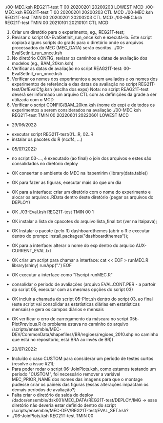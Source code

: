 ./00-MEC.ksh REG21T-test T 00 20200201 20200203 LOWEST MCD
./00-MEC.ksh REG21T-test T 00 20200201 20200203 CTL MCD
./00-MEC.ksh REG21T-test TMIN 00 20200201 20200203 CTL MCD
./00-MEC.ksh REG21T-test TMIN 00 20210101 20210101 CTL MCD

1) Criar um diretótio para o experimento, eg., REG21T-test;
2) Revisar o script 00-EvalSetInit_run_once.ksh e executá-lo. Este script copiará alguns scripts do grads para o diretório onde os arquivos processados do MEC (MEC_DATA) serão escritos.
./00-EvalSetInit_run_once.ksh
3) No diretório CONFIG, revisar os caminhos e datas de avaliação dos modelos (eg., BAM_20km.ksh)
4) Verificar as datas de avaliação no script REAG21T-test: 00-EvalSetInit_run_once.ksh
5) Verificar os nomes dos experimentos a serem avaliados e os nomes dos experimentos de referência e das datas de avaliação no script REG21T-test/DefEvalCfg.ksh (esclha dos exps)
Nota: no script REAG21T-test deverá ser informado um arquivo CTL com as definições da grade a ser utilizada com o MCD
6) Verificar o script CONFIG/BAM_20km.ksh (nome do exp) e de todos os experimentos a serem considerados na avaliação
./00-MEC.ksh REG21T-test TMIN 00 20220601 20220601 LOWEST MCD 

- 29/06/2022:
* executar script REG21T-test/01...R, 02..R
* instalar os pacotes do R (ncdf4, ...)

- 05/07/2022:
* no script 03-..., é executado (ao final) o join dos arquivos e estes são consolidados no diretório deploy
* OK consertar o ambiente do MEC na itapemirim (library(data.table))
* OK para fazer as figuras, executar mais do que um dia
* OK para a interface: criar um diretório com o nome do experimento e alocar os arquivos .RData dentro deste diretório (pegar os arquivos do DEPLOY)

* OK ./03-Eval.ksh REG21T-test TMIN 00 1

* OK instalar a lista de cpacotes do arquivo lista_final.txt (ver na Itaipava);
* OK Instalar o pacote (pelo R) dashboardthemes (abrir o R e executar dentro do prompt: install.packages("dashboardthemes"));
* OK para a interface: alterar o nome do exp dentro do arquico AUX-CURRENT_EVAL.txt
* OK criar um script para chamar a interface:
cat << EOF > runMEC.R
library(shiny)
runApp(".")
EOF
* OK executar a interface como "Rscript runMEC.R"

* consolidar o periodo de avaliações (arquivo EVAL.CONT.PER - a partoir dp script 05, executar com as mesmas opções do script 03)
* OK incluir a chamada do script 05-Plot.sh dentro do script 03, ao final (este script vai consolidar as estatísticas diárias em estatísticas mensais) e gera os campos diários e mensais

* OK verificar o erro de carregamento da máscara no script 05b-PlotPrevious.R (o problema estava no caminho do arquivo /scripts/ensemble/MEC-DEV/CommonData/shapefiles//BR/regioes/regioes_2010.shp no caminho que está no repositório, está BRA ao invés de BR))

- 20/07/2022:
* Incluído o caso CUSTOM para considerar um período de testes curtos (resolve a issue #21);
* Para poder rodar o script 06-JoinPlots.ksh, como estamos testando um período "CUSTOM", foi necessário
remover a variável MEC_PRIOR_NAME dos nomes das imagens para que o montage pudesse criar os paineis das figuras (essas alterações impactam os demais períodos de avaliação?)
* Falta criar o diretório de saída do deploy /dados/ensemble/dsk001/MEC_DATA/REG21T-test/DEPLOY/IMG -> esse diretório não deveria estar definido dentro do script /scripts/ensemble/MEC-DEV/REG21T-test/EVAL_SET.ksh?
* ./06-JoinPlots.ksh REG21T-test TMIN 00


